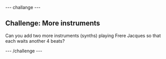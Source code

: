 \--- challange \---

## Challenge: More instruments

Can you add two more instruments (synths) playing Frere Jacques so that each waits another 4 beats?

\--- /challenge \---
